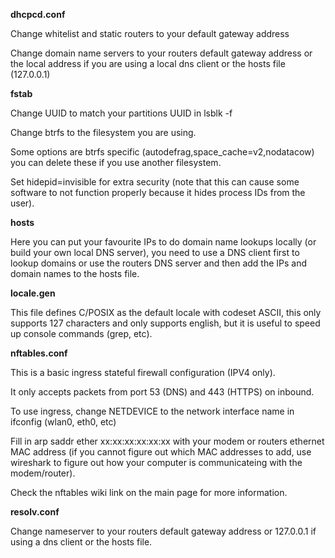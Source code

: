 **dhcpcd.conf**

Change whitelist and static routers to your default gateway address

Change domain name servers to your routers default gateway address or the local address if you are using a local dns client or the hosts file (127.0.0.1)

**fstab**

Change UUID to match your partitions UUID in lsblk -f

Change btrfs to the filesystem you are using.

Some options are btrfs specific (autodefrag,space_cache=v2,nodatacow) you can delete these if you use another filesystem.

Set hidepid=invisible for extra security (note that this can cause some software to not function properly because it hides process IDs from the user).

**hosts**

Here you can put your favourite IPs to do domain name lookups locally (or build your own local DNS server), you need to use a DNS client first to lookup domains or use the routers DNS server and then add the IPs and domain names to the hosts file.

**locale.gen**

This file defines C/POSIX as the default locale with codeset ASCII, this only supports 127 characters and only supports english, but it is useful to speed up console commands (grep, etc).

**nftables.conf**

This is a basic ingress stateful firewall configuration (IPV4 only).

It only accepts packets from port 53 (DNS) and 443 (HTTPS) on inbound.

To use ingress, change NETDEVICE to the network interface name in ifconfig (wlan0, eth0, etc)

Fill in arp saddr ether xx:xx:xx:xx:xx:xx with your modem or routers ethernet MAC address (if you cannot figure out which MAC addresses to add, use wireshark to figure out how your computer is communicateing with the modem/router).

Check the nftables wiki link on the main page for more information.

**resolv.conf**

Change nameserver to your routers default gateway address or 127.0.0.1 if using a dns client or the hosts file.
